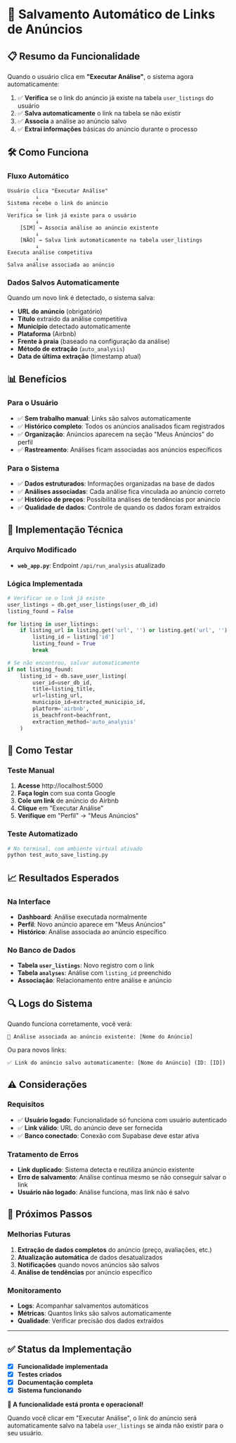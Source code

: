 # 🔗 Salvamento Automático de Links de Anúncios

## 📋 Resumo da Funcionalidade

Quando o usuário clica em **"Executar Análise"**, o sistema agora automaticamente:

1. ✅ **Verifica** se o link do anúncio já existe na tabela `user_listings` do usuário
2. ✅ **Salva automaticamente** o link na tabela se não existir
3. ✅ **Associa** a análise ao anúncio salvo
4. ✅ **Extrai informações** básicas do anúncio durante o processo

## 🛠️ Como Funciona

### Fluxo Automático

```
Usuário clica "Executar Análise"
         ↓
Sistema recebe o link do anúncio
         ↓
Verifica se link já existe para o usuário
         ↓
    [SIM] → Associa análise ao anúncio existente
         ↓
    [NÃO] → Salva link automaticamente na tabela user_listings
         ↓
Executa análise competitiva
         ↓
Salva análise associada ao anúncio
```

### Dados Salvos Automaticamente

Quando um novo link é detectado, o sistema salva:

- **URL do anúncio** (obrigatório)
- **Título** extraído da análise competitiva
- **Município** detectado automaticamente
- **Plataforma** (Airbnb)
- **Frente à praia** (baseado na configuração da análise)
- **Método de extração** (`auto_analysis`)
- **Data de última extração** (timestamp atual)

## 📊 Benefícios

### Para o Usuário
- ✅ **Sem trabalho manual**: Links são salvos automaticamente
- ✅ **Histórico completo**: Todos os anúncios analisados ficam registrados
- ✅ **Organização**: Anúncios aparecem na seção "Meus Anúncios" do perfil
- ✅ **Rastreamento**: Análises ficam associadas aos anúncios específicos

### Para o Sistema
- ✅ **Dados estruturados**: Informações organizadas na base de dados
- ✅ **Análises associadas**: Cada análise fica vinculada ao anúncio correto
- ✅ **Histórico de preços**: Possibilita análises de tendências por anúncio
- ✅ **Qualidade de dados**: Controle de quando os dados foram extraídos

## 🔧 Implementação Técnica

### Arquivo Modificado
- **`web_app.py`**: Endpoint `/api/run_analysis` atualizado

### Lógica Implementada

```python
# Verificar se o link já existe
user_listings = db.get_user_listings(user_db_id)
listing_found = False

for listing in user_listings:
    if listing_url in listing.get('url', '') or listing.get('url', '') in listing_url:
        listing_id = listing['id']
        listing_found = True
        break

# Se não encontrou, salvar automaticamente
if not listing_found:
    listing_id = db.save_user_listing(
        user_id=user_db_id,
        title=listing_title,
        url=listing_url,
        municipio_id=extracted_municipio_id,
        platform='airbnb',
        is_beachfront=beachfront,
        extraction_method='auto_analysis'
    )
```

## 🧪 Como Testar

### Teste Manual
1. **Acesse** http://localhost:5000
2. **Faça login** com sua conta Google
3. **Cole um link** de anúncio do Airbnb
4. **Clique** em "Executar Análise"
5. **Verifique** em "Perfil" → "Meus Anúncios"

### Teste Automatizado
```bash
# No terminal, com ambiente virtual ativado
python test_auto_save_listing.py
```

## 📈 Resultados Esperados

### Na Interface
- **Dashboard**: Análise executada normalmente
- **Perfil**: Novo anúncio aparece em "Meus Anúncios"
- **Histórico**: Análise associada ao anúncio específico

### No Banco de Dados
- **Tabela `user_listings`**: Novo registro com o link
- **Tabela `analyses`**: Análise com `listing_id` preenchido
- **Associação**: Relacionamento entre análise e anúncio

## 🔍 Logs do Sistema

Quando funciona corretamente, você verá:

```
🎯 Análise associada ao anúncio existente: [Nome do Anúncio]
```

Ou para novos links:

```
✅ Link do anúncio salvo automaticamente: [Nome do Anúncio] (ID: [ID])
```

## ⚠️ Considerações

### Requisitos
- ✅ **Usuário logado**: Funcionalidade só funciona com usuário autenticado
- ✅ **Link válido**: URL do anúncio deve ser fornecida
- ✅ **Banco conectado**: Conexão com Supabase deve estar ativa

### Tratamento de Erros
- **Link duplicado**: Sistema detecta e reutiliza anúncio existente
- **Erro de salvamento**: Análise continua mesmo se não conseguir salvar o link
- **Usuário não logado**: Análise funciona, mas link não é salvo

## 🎯 Próximos Passos

### Melhorias Futuras
1. **Extração de dados completos** do anúncio (preço, avaliações, etc.)
2. **Atualização automática** de dados desatualizados
3. **Notificações** quando novos anúncios são salvos
4. **Análise de tendências** por anúncio específico

### Monitoramento
- **Logs**: Acompanhar salvamentos automáticos
- **Métricas**: Quantos links são salvos automaticamente
- **Qualidade**: Verificar precisão dos dados extraídos

---

## ✅ Status da Implementação

- [x] **Funcionalidade implementada**
- [x] **Testes criados**
- [x] **Documentação completa**
- [x] **Sistema funcionando**

**🎉 A funcionalidade está pronta e operacional!**

Quando você clicar em "Executar Análise", o link do anúncio será automaticamente salvo na tabela `user_listings` se ainda não existir para o seu usuário.